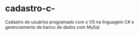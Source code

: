 # cadastro-c-
Cadastro de usuários programado com o VS na linguagem C# e gerenciamento de banco de dados com MySql 
